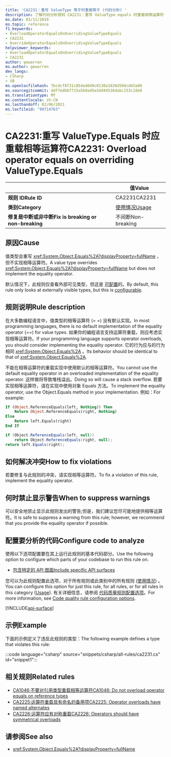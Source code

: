 ```yaml
---
title: 'CA2231：重写 ValueType 等于时重载等于 (代码分析) '
description: 了解代码分析规则 CA2231：重写 ValueType equals 时重载相等运算符
ms.date: 03/11/2019
ms.topic: reference
f1_keywords:
- OverloadOperatorEqualsOnOverridingValueTypeEquals
- CA2231
- OverrideOperatorEqualsOnOverridingValueTypeEquals
helpviewer_keywords:
- OverloadOperatorEqualsOnOverridingValueTypeEquals
- CA2231
author: gewarren
ms.author: gewarren
dev_langs:
- CSharp
- VB
ms.openlocfilehash: 7bcdcf8f31c854ed049c0138a1826d59dcd65a00
ms.sourcegitcommit: ddf7edb67715a5b9a45e3dd44536dabc153c1de0
ms.translationtype: MT
ms.contentlocale: zh-CN
ms.lasthandoff: 02/06/2021
ms.locfileid: "99714763"
---
```

# <a name="ca2231-overload-operator-equals-on-overriding-valuetypeequals"></a><span data-ttu-id="98b9c-103">CA2231:重写 ValueType.Equals 时应重载相等运算符</span><span class="sxs-lookup"><span data-stu-id="98b9c-103">CA2231: Overload operator equals on overriding ValueType.Equals</span></span>

| | <span data-ttu-id="98b9c-104">值</span><span class="sxs-lookup"><span data-stu-id="98b9c-104">Value</span></span> |
|-|-|
| <span data-ttu-id="98b9c-105">**规则 ID**</span><span class="sxs-lookup"><span data-stu-id="98b9c-105">**Rule ID**</span></span> |<span data-ttu-id="98b9c-106">CA2231</span><span class="sxs-lookup"><span data-stu-id="98b9c-106">CA2231</span></span>|
| <span data-ttu-id="98b9c-107">**类别**</span><span class="sxs-lookup"><span data-stu-id="98b9c-107">**Category**</span></span> |[<span data-ttu-id="98b9c-108">使用情况</span><span class="sxs-lookup"><span data-stu-id="98b9c-108">Usage</span></span>](usage-warnings.md)|
| <span data-ttu-id="98b9c-109">**修复是中断或非中断**</span><span class="sxs-lookup"><span data-stu-id="98b9c-109">**Fix is breaking or non-breaking**</span></span> |<span data-ttu-id="98b9c-110">不间断</span><span class="sxs-lookup"><span data-stu-id="98b9c-110">Non-breaking</span></span>|

## <a name="cause"></a><span data-ttu-id="98b9c-111">原因</span><span class="sxs-lookup"><span data-stu-id="98b9c-111">Cause</span></span>

<span data-ttu-id="98b9c-112">值类型会重写 <xref:System.Object.Equals%2A?displayProperty=fullName> ，但不实现相等运算符。</span><span class="sxs-lookup"><span data-stu-id="98b9c-112">A value type overrides <xref:System.Object.Equals%2A?displayProperty=fullName> but does not implement the equality operator.</span></span>

<span data-ttu-id="98b9c-113">默认情况下，此规则仅查看外部可见类型，但这是 [可配置](#configure-code-to-analyze)的。</span><span class="sxs-lookup"><span data-stu-id="98b9c-113">By default, this rule only looks at externally visible types, but this is [configurable](#configure-code-to-analyze).</span></span>

## <a name="rule-description"></a><span data-ttu-id="98b9c-114">规则说明</span><span class="sxs-lookup"><span data-stu-id="98b9c-114">Rule description</span></span>

<span data-ttu-id="98b9c-115">在大多数编程语言中，值类型的相等运算符 (= =) 没有默认实现。</span><span class="sxs-lookup"><span data-stu-id="98b9c-115">In most programming languages, there is no default implementation of the equality operator (==) for value types.</span></span> <span data-ttu-id="98b9c-116">如果你的编程语言支持运算符重载，则应考虑实现相等运算符。</span><span class="sxs-lookup"><span data-stu-id="98b9c-116">If your programming language supports operator overloads, you should consider implementing the equality operator.</span></span> <span data-ttu-id="98b9c-117">它的行为应与的行为相同 <xref:System.Object.Equals%2A> 。</span><span class="sxs-lookup"><span data-stu-id="98b9c-117">Its behavior should be identical to that of <xref:System.Object.Equals%2A>.</span></span>

<span data-ttu-id="98b9c-118">不能在相等运算符的重载实现中使用默认的相等运算符。</span><span class="sxs-lookup"><span data-stu-id="98b9c-118">You cannot use the default equality operator in an overloaded implementation of the equality operator.</span></span> <span data-ttu-id="98b9c-119">这样做将导致堆栈溢出。</span><span class="sxs-lookup"><span data-stu-id="98b9c-119">Doing so will cause a stack overflow.</span></span> <span data-ttu-id="98b9c-120">若要实现相等运算符，请在实现中使用对象 Equals 方法。</span><span class="sxs-lookup"><span data-stu-id="98b9c-120">To implement the equality operator, use the Object.Equals method in your implementation.</span></span> <span data-ttu-id="98b9c-121">例如：</span><span class="sxs-lookup"><span data-stu-id="98b9c-121">For example:</span></span>

```vb
If (Object.ReferenceEquals(left, Nothing)) Then
    Return Object.ReferenceEquals(right, Nothing)
Else
    Return left.Equals(right)
End If
```

```csharp
if (Object.ReferenceEquals(left, null))
    return Object.ReferenceEquals(right, null);
return left.Equals(right);
```

## <a name="how-to-fix-violations"></a><span data-ttu-id="98b9c-122">如何解决冲突</span><span class="sxs-lookup"><span data-stu-id="98b9c-122">How to fix violations</span></span>

<span data-ttu-id="98b9c-123">若要修复与此规则的冲突，请实现相等运算符。</span><span class="sxs-lookup"><span data-stu-id="98b9c-123">To fix a violation of this rule, implement the equality operator.</span></span>

## <a name="when-to-suppress-warnings"></a><span data-ttu-id="98b9c-124">何时禁止显示警告</span><span class="sxs-lookup"><span data-stu-id="98b9c-124">When to suppress warnings</span></span>

<span data-ttu-id="98b9c-125">可以安全地禁止显示此规则发出的警告;但是，我们建议您尽可能地提供相等运算符。</span><span class="sxs-lookup"><span data-stu-id="98b9c-125">It is safe to suppress a warning from this rule; however, we recommend that you provide the equality operator if possible.</span></span>

## <a name="configure-code-to-analyze"></a><span data-ttu-id="98b9c-126">配置要分析的代码</span><span class="sxs-lookup"><span data-stu-id="98b9c-126">Configure code to analyze</span></span>

<span data-ttu-id="98b9c-127">使用以下选项配置要在其上运行此规则的基本代码部分。</span><span class="sxs-lookup"><span data-stu-id="98b9c-127">Use the following option to configure which parts of your codebase to run this rule on.</span></span>

- [<span data-ttu-id="98b9c-128">包含特定的 API 图面</span><span class="sxs-lookup"><span data-stu-id="98b9c-128">Include specific API surfaces</span></span>](#include-specific-api-surfaces)

<span data-ttu-id="98b9c-129">您可以为此规则配置此选项，对于所有规则或此类别中的所有规则 ([使用情况](usage-warnings.md)) 。</span><span class="sxs-lookup"><span data-stu-id="98b9c-129">You can configure this option for just this rule, for all rules, or for all rules in this category ([Usage](usage-warnings.md)).</span></span> <span data-ttu-id="98b9c-130">有关详细信息，请参阅 [代码质量规则配置选项](../code-quality-rule-options.md)。</span><span class="sxs-lookup"><span data-stu-id="98b9c-130">For more information, see [Code quality rule configuration options](../code-quality-rule-options.md).</span></span>

[!INCLUDE[api-surface](~/includes/code-analysis/api-surface.md)]

## <a name="example"></a><span data-ttu-id="98b9c-131">示例</span><span class="sxs-lookup"><span data-stu-id="98b9c-131">Example</span></span>

<span data-ttu-id="98b9c-132">下面的示例定义了违反此规则的类型：</span><span class="sxs-lookup"><span data-stu-id="98b9c-132">The following example defines a type that violates this rule:</span></span>

:::code language="csharp" source="snippets/csharp/all-rules/ca2231.cs" id="snippet1":::

## <a name="related-rules"></a><span data-ttu-id="98b9c-133">相关规则</span><span class="sxs-lookup"><span data-stu-id="98b9c-133">Related rules</span></span>

- [<span data-ttu-id="98b9c-134">CA1046:不要对引用类型重载相等运算符</span><span class="sxs-lookup"><span data-stu-id="98b9c-134">CA1046: Do not overload operator equals on reference types</span></span>](ca1046.md)
- [<span data-ttu-id="98b9c-135">CA2225:运算符重载具有命名的备用项</span><span class="sxs-lookup"><span data-stu-id="98b9c-135">CA2225: Operator overloads have named alternates</span></span>](ca2225.md)
- [<span data-ttu-id="98b9c-136">CA2226:运算符应有对称重载</span><span class="sxs-lookup"><span data-stu-id="98b9c-136">CA2226: Operators should have symmetrical overloads</span></span>](ca2226.md)

## <a name="see-also"></a><span data-ttu-id="98b9c-137">请参阅</span><span class="sxs-lookup"><span data-stu-id="98b9c-137">See also</span></span>

- <xref:System.Object.Equals%2A?displayProperty=fullName>
